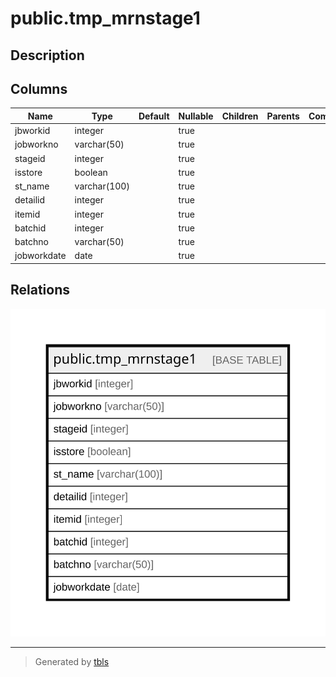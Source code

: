 # public.tmp_mrnstage1

## Description

## Columns

| Name | Type | Default | Nullable | Children | Parents | Comment |
| ---- | ---- | ------- | -------- | -------- | ------- | ------- |
| jbworkid | integer |  | true |  |  |  |
| jobworkno | varchar(50) |  | true |  |  |  |
| stageid | integer |  | true |  |  |  |
| isstore | boolean |  | true |  |  |  |
| st_name | varchar(100) |  | true |  |  |  |
| detailid | integer |  | true |  |  |  |
| itemid | integer |  | true |  |  |  |
| batchid | integer |  | true |  |  |  |
| batchno | varchar(50) |  | true |  |  |  |
| jobworkdate | date |  | true |  |  |  |

## Relations

![er](public.tmp_mrnstage1.svg)

---

> Generated by [tbls](https://github.com/k1LoW/tbls)
